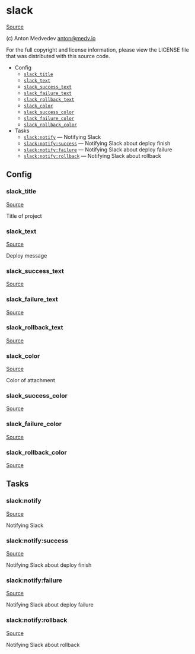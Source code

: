 <!-- DO NOT EDIT THIS FILE! -->
<!-- Instead edit contrib/slack.php -->
<!-- Then run bin/docgen -->

# slack

[Source](/contrib/slack.php)

(c) Anton Medvedev <anton@medv.io>

For the full copyright and license information, please view the LICENSE
file that was distributed with this source code.


* Config
  * [`slack_title`](#slack_title)
  * [`slack_text`](#slack_text)
  * [`slack_success_text`](#slack_success_text)
  * [`slack_failure_text`](#slack_failure_text)
  * [`slack_rollback_text`](#slack_rollback_text)
  * [`slack_color`](#slack_color)
  * [`slack_success_color`](#slack_success_color)
  * [`slack_failure_color`](#slack_failure_color)
  * [`slack_rollback_color`](#slack_rollback_color)
* Tasks
  * [`slack:notify`](#slack:notify) — Notifying Slack
  * [`slack:notify:success`](#slack:notify:success) — Notifying Slack about deploy finish
  * [`slack:notify:failure`](#slack:notify:failure) — Notifying Slack about deploy failure
  * [`slack:notify:rollback`](#slack:notify:rollback) — Notifying Slack about rollback

## Config
### slack_title
[Source](/contrib/slack.php#L13)

Title of project

### slack_text
[Source](/contrib/slack.php#L18)

Deploy message

### slack_success_text
[Source](/contrib/slack.php#L19)



### slack_failure_text
[Source](/contrib/slack.php#L20)



### slack_rollback_text
[Source](/contrib/slack.php#L21)



### slack_color
[Source](/contrib/slack.php#L24)

Color of attachment

### slack_success_color
[Source](/contrib/slack.php#L25)



### slack_failure_color
[Source](/contrib/slack.php#L26)



### slack_rollback_color
[Source](/contrib/slack.php#L27)




## Tasks
### slack:notify
[Source](/contrib/slack.php#L30)

Notifying Slack



### slack:notify:success
[Source](/contrib/slack.php#L49)

Notifying Slack about deploy finish



### slack:notify:failure
[Source](/contrib/slack.php#L68)

Notifying Slack about deploy failure



### slack:notify:rollback
[Source](/contrib/slack.php#L87)

Notifying Slack about rollback



